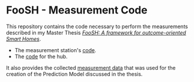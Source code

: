 # FooSH - Measurement Code

This repository contains the code necessary to perform the measurements described in my Master Thesis [_FooSH: A framework for outcome-oriented Smart Homes_](https://github.com/mj-ude/ma-thesis).

- The measurement station's [code](https://github.com/MalteJosten/foosh-measurement/tree/main/measurement-station).
- The [code](https://github.com/MalteJosten/foosh-measurement/tree/main/measurement-hub) for the hub.

It also provides the collected [measurement data](https://github.com/MalteJosten/foosh-measurement/tree/main/measurement-data.zip) that was used for the creation of the Prediction Model discussed in the thesis.

